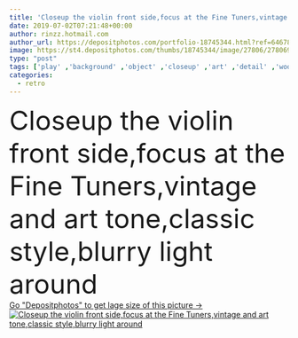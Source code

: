 ```yaml
---
title: 'Closeup the violin front side,focus at the Fine Tuners,vintage and art tone,classic style,blurry light around'
date: 2019-07-02T07:21:48+00:00
author: rinzz.hotmail.com
author_url: https://depositphotos.com/portfolio-18745344.html?ref=64678756
image: https://st4.depositphotos.com/thumbs/18745344/image/27806/278069020/api_thumb_450.jpg?forcejpeg=true
type: "post"
tags: ['play' ,'background' ,'object' ,'closeup' ,'art' ,'detail' ,'wooden' ,'dark' ,'classical' ,'style' ,'antique' ,'old' ,'retro' ,'vintage' ,'instrument' ,'classic' ,'bridge' ,'concept' ,'product' ,'string' ,'music' ,'musical' ,'performance' ,'wood' ,'education' ,'artistic' ,'concert' ,'melody' ,'orchestra' ,'acoustic' ,'fiddle' ,'viola' ,'cello' ,'violin' ,'craftsmanship' ,'baroque' ,'stringed' ,'symphony' ,'f hole' ,'fine tuner' ]
categories: 
  - retro
---
```

<div aling="center">
            <font size="60"> Closeup the violin front side,focus at the Fine Tuners,vintage and art tone,classic style,blurry light around</font>   
</div>
<div>
    <a href='https://st4.depositphotos.com/thumbs/18745344/image/27806/278069020/api_thumb_450.jpg?forcejpeg=true?ref=64678756' target=_blank > Go "Depositphotos" to get lage size of this picture ->
        <img href='https://st4.depositphotos.com/thumbs/18745344/image/27806/278069020/api_thumb_450.jpg?forcejpeg=true?ref=64678756' src='https://st4.depositphotos.com/18745344/27806/i/950/depositphotos_278069020-stock-photo-closeup-violin-front-side-focus.jpg?forcejpeg=true' alt='Closeup the violin front side,focus at the Fine Tuners,vintage and art tone,classic style,blurry light around' >
    </a>
</div>
